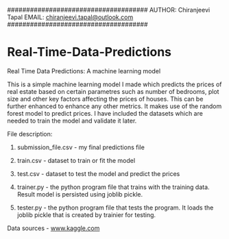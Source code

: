 #####################################
AUTHOR: Chiranjeevi Tapal
EMAIL: chiranjeevi.tapal@outlook.com
#####################################

# Real-Time-Data-Predictions
Real Time Data Predictions: A machine learning model

This is a simple machine learning model I made which predicts the prices of real estate based on certain parametres such as number of bedrooms, plot size and other key factors affecting the prices of houses.
This can be further enhanced to enhance any other metrics.
It makes use of the random forest model to predict prices. I have included the datasets which are needed to train the model and validate it later.

File description:

1. submission_file.csv - my final predictions file

2. train.csv - dataset to train or fit the model

3. test.csv - dataset to test the model and predict the prices

4. trainer.py - the python program file that trains with the training data. Result model is persisted using joblib pickle. 

5. tester.py - the python program file that tests the program. It loads the joblib pickle that is created by trainier for testing.

Data sources - www.kaggle.com
